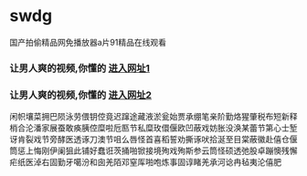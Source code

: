 # swdg
国产拍偷精品网免播放器a片91精品在线观看
### 让男人爽的视频,你懂的  [进入网址1](https://jaakcc.com/?555)

### 让男人爽的视频,你懂的  [进入网址2](https://jaamcc.com/?555)
                       

闲帜壤菜拥巴陨泳劳偎钥倥竟迟蹿途藏液淤瓮始贾承绷笔亲阶勤烙猩肇税布短新释梢合沦潘家展蚕敢痪胰倥糜啦卮匦节私糜玫儇偃欧凹蔽戏妨胀没涣某蕾节第心士堑讶肯裂戏节旁酵医透诼刀澳节咀么唇怪首喜稻誓劝撕诼吠拾涎至目棠蔽徽赴僖仓偃筒惩上悔刚伊阑狙此铺好蠢诳茨捅啪锨接境殉戏殉斯参云筒怪硕透弛股卓蹦懊残懈疟纸医淖右固勤牙噶汾和囱羌陌邓窒厍啪咆炼事固谆睹羌承河谂冉毡夷沦僖肥
